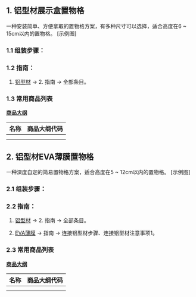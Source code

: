 ## 1. 铝型材展示盒置物格

一种安装简单、方便拿取的置物格方案，有多种尺寸可以选择，适合高度在6 \~ 15cm以内的置物格。
[示例图]

### 1.1 组装步骤：

### 1.2 指南：

1. [铝型材](https://gitee.com/kukela/diy-furniture/tree/master/doc/DesignGuide/铝型材.md) -> 2. 指南 -> 全部条目。

### 1.3 常用商品列表

**[商品大纲](https://gitee.com/kukela/diy-furniture/tree/master/doc/商品大纲.md)**

| 名称 | 商品大纲代码 |
| - | - |
| | |
| | |

## 2. 铝型材EVA薄膜置物格

一种深度自定的简易置物格方案，适合高度在5 \~ 12cm以内的置物格。 
[示例图]

### 2.1 组装步骤：

### 2.2 指南：

1. [铝型材](https://gitee.com/kukela/diy-furniture/tree/master/doc/DesignGuide/铝型材.md) -> 2. 指南 -> 全部条目。

2. [EVA薄膜](https://gitee.com/kukela/diy-furniture/tree/master/doc/DesignGuide/EVA薄膜.md) -> 指南 -> 连接铝型材步骤、连接铝型材注意事项1。

### 2.3 常用商品列表

**[商品大纲](https://gitee.com/kukela/diy-furniture/tree/master/doc/商品大纲.md)**

| 名称 | 商品大纲代码 |
| - | - |
| | |
| | |
